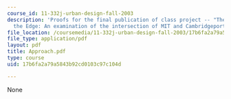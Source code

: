 ```yaml
---
course_id: 11-332j-urban-design-fall-2003
description: 'Proofs for the final publication of class project -- "The Future of
  the Edge: An examination of the intersection of MIT and Cambridgeport"'
file_location: /coursemedia/11-332j-urban-design-fall-2003/17b6fa2a79a5843b92cd0103c97c104d_Approach.pdf
file_type: application/pdf
layout: pdf
title: Approach.pdf
type: course
uid: 17b6fa2a79a5843b92cd0103c97c104d

---
```

None